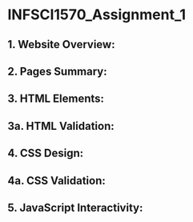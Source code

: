 # INFSCI1570_Assignment_1

## 1. Website Overview:
## 2. Pages Summary:
## 3. HTML Elements:
## 3a. HTML Validation:
## 4. CSS Design:
## 4a. CSS Validation:
## 5. JavaScript Interactivity:
